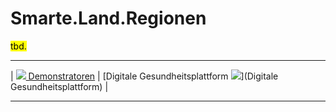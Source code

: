 # Smarte.Land.Regionen

<mark>tbd.</mark>

****

| [![](/Daccord/assets/images/backward-solid.svg) Demonstratoren](./) | [Digitale Gesundheitsplattform ![](/Daccord/assets/images/forward-solid.svg)](Digitale Gesundheitsplattform) |

****